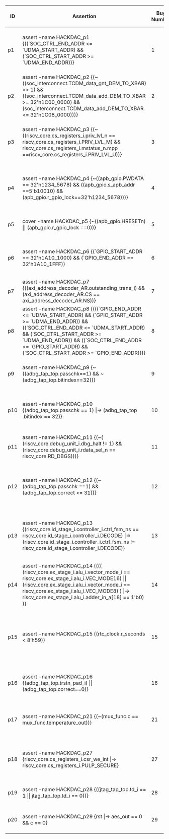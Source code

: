 | ID | Assertion | Bug Number | Bug Description | Module | CWE-ID | FPV Verification Results |
|----| ---- | ---- | ---- | ---- | ---- | ---- |
|p1|assert -name HACKDAC\_p1 {((\`SOC\_CTRL\_END\_ADDR <= \`UDMA\_START\_ADDR) && (\`SOC\_CTRL\_START\_ADDR >= \`UDMA\_END\_ADDR))}|1|Address range overlap between peripherals SPI Master and SoC.|periph_bus_defines|CWE-1260 or CWE-1203|Violation found|
|p2|assert -name HACKDAC\_p2 {(\~((soc\_interconnect.TCDM\_data\_gnt\_DEM\_TO\_XBAR) >> 1) && ((soc\_interconnect.TCDM\_data\_add\_DEM\_TO\_XBAR >= 32'h1C00\_0000) && (soc\_interconnect.TCDM\_data\_add\_DEM\_TO\_XBAR <= 32'h1C08\_0000)))} |2|Addresses for L2 memory is out of the specified range.|soc_interconnect|CWE-1203|Violation found|
|p3|assert -name HACKDAC\_p3 {(\~((riscv\_core.cs\_registers\_i.priv\_lvl\_n == riscv\_core.cs\_registers\_i.PRIV\_LVL\_M) && riscv\_core.cs\_registers\_i.mstatus\_n.mpp ==riscv\_core.cs\_registers\_i.PRIV\_LVL\_U))}|3|Processor assigns privilege level of execution incorrectly from CSR.|riscv_cs_registers|CWE-1207|Violation found|
|p4|assert -name HACKDAC\_p4 {\~((apb\_gpio.PWDATA == 32'h1234\_5678) && ((apb\_gpio.s\_apb\_addr ==5'b10010) && (apb\_gpio.r\_gpio\_lock==32'h1234\_5678)))} |4|Register that controls GPIO lock can be written to with software.|apb_gpio|CWE-1207|Violation found|
|p5|cover -name HACKDAC\_p5 {\~((apb\_gpio.HRESETn) \|\| (apb\_gpio.r\_gpio\_lock ==0))}|5|Reset clears the GPIO lock control register.|apb_gpio|CWE-1206|Violation found|
|p6|assert -name HACKDAC\_p6 {(\`GPIO\_START\_ADDR == 32'h1A10\_1000) && (\`GPIO\_END\_ADDR == 32'h1A10\_1FFF)}|6|Incorrect address range for APB allows memory aliasing.|periph_bus_defines|CWE-1257|Violation found|
|p7|assert -name HACKDAC\_p7 {((axi\_address\_decoder\_AR.outstanding\_trans\_i) && (axi\_address\_decoder\_AR.CS == axi\_address\_decoder\_AR.NS))}|7|AXI address decoder ignores errors.|axi_address_decoder_AR|CWE-20|Violation found|
|p8|assert -name HACKDAC\_p8 {(((\`GPIO\_END\_ADDR <= \`UDMA\_START\_ADDR) && (\`GPIO\_START\_ADDR >= \`UDMA\_END\_ADDR)) && ((\`SOC\_CTRL\_END\_ADDR <= \`UDMA\_START\_ADDR) && (\`SOC\_CTRL\_START\_ADDR >= \`UDMA\_END\_ADDR)) && ((\`SOC\_CTRL\_END\_ADDR <= \`GPIO\_START\_ADDR) && (\`SOC\_CTRL\_START\_ADDR >= \`GPIO\_END\_ADDR)))}|8|Address range overlap between GPIO, SPI, and SoC control peripherals.|periph_bus_defines|CWE-1260 or CWE-1203|Violation found|
|p9|assert -name HACKDAC\_p9 {\~((adbg\_tap\_top.passchk==1) && \~(adbg\_tap\_top.bitindex==32))} |9|Incorrect password checking logic in debug unit.|adbg_tap_top|CWE-1221|Violation found|
|p10|assert -name HACKDAC\_p10 {(adbg\_tap\_top.passchk == 1) \|-> (adbg\_tap\_top .bitindex == 32)}|10|Advanced debug unit only checks 31 of the 32 bits of the password.|adbg_tap_top|CWE-1298|Violation found|
|p11|assert -name HACKDAC\_p11 {(\~( (riscv\_core.debug\_unit\_i.dbg\_halt != 1) && (riscv\_core.debug\_unit\_i.rdata\_sel\_n == riscv\_core.RD\_DBGS)))} |11|Able to access debug register when in halt mode.|riscv_core|CWE-1298|Violation found|
|p12|assert -name HACKDAC\_p12 {(\~(adbg\_tap\_top.passchk ==1) && (adbg\_tap\_top.correct <= 31))}|12|Password check for the debug unit does not reset after successful check.|adbg_tap_top|1329|Violation found|
|p13|assert -name HACKDAC\_p13 {(riscv\_core.id\_stage\_i.controller\_i.ctrl\_fsm\_ns == riscv\_core.id\_stage\_i.controller\_i.DECODE) \|=> (riscv\_core.id\_stage\_i.controller\_i.ctrl\_fsm\_ns != riscv\_core.id\_stage\_i.controller\_i.DECODE)}|13|Faulty decoder state machine logic in RISC-V core results in a hang.|riscv_core|CWE-1245|Violation found|
|p14|assert -name HACKDAC\_p14 {((( (riscv\_core.ex\_stage\_i.alu\_i.vector\_mode\_i == riscv\_core.ex\_stage\_i.alu\_i.VEC\_MODE16) \|\| (riscv\_core.ex\_stage\_i.alu\_i.vector\_mode\_i == riscv\_core.ex\_stage\_i.alu\_i.VEC\_MODE8) ) \|-> riscv\_core.ex\_stage\_i.alu\_i.adder\_in\_a[18] == 1'b0) )}|14|Incomplete case statement in ALU can cause unpredictable behavior.|riscv_core|CWE-1245|Violation found|
|p15|assert -name HACKDAC\_p15 {(rtc\_clock.r\_seconds < 8’h59)}|15|Faulty logic in the RTC causing inaccurate time calculation for security-critical flows, e.g., DRM.|rtc_clock|CWE-1247|Violation found|
|p16|assert -name HACKDAC\_p16 {(adbg\_tap\_top.trstn\_pad\_i) \|\| (adbg\_tap\_top.correct==0)}|16|Reset for the advanced debug unit not operational.|adbg_tap_top|CWE-1419|Violation found|
|p17|assert -name HACKDAC\_p21 {(\~(mux\_func.c == mux\_func.temperature\_out))}|21|Temperature sensor is muxed with the cryptography modules.|mux_func|1240|Violation found|
|p18|assert -name HACKDAC\_p27 {riscv\_core.cs\_registers\_i.csr\_we\_int \|-> riscv\_core.cs\_registers\_i.PULP\_SECURE}|27|Secure mode is not required to write to interrupt registers.|riscv_core|1220|Violation found|
|p19|assert -name HACKDAC\_p28 {((jtag\_tap\_top.td\_i == 1 \|\| jtag\_tap\_top.td\_i == 0))}|28|JTAG interface is not password protected.|jtag_tap_top|1262|No violations found|
|p20|assert -name HACKDAC\_p29 {rst \|-> aes\_out == 0 && c == 0}|29|Output of MAC is not erased on reset.|mux_func|325|Violation found|
